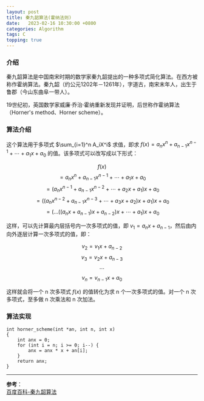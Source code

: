 ```yaml
---
layout: post
title: 秦九韶算法(霍纳法则)
date:   2023-02-16 10:30:00 +0800　
categories: Algorithm
tags: C
topping: true
---
```


### 介绍

秦九韶算法是中国南宋时期的数学家秦九韶提出的一种多项式简化算法。在西方被称作霍纳算法。秦九韶（约公元1202年－1261年），字道古，南宋末年人，出生于鲁郡（今山东曲阜一带人）。  

19世纪初，英国数学家威廉·乔治·霍纳重新发现并证明，后世称作霍纳算法（Horner's method、Horner scheme）。  

### 算法介绍

这个算法用于多项式 $\sum_{i=1}^n A_iX^i$ <!--$\sum\limits_{i=1}^n A_iX^i$--> 求值，即求 $f(x)=a_nx^n+a_{n-1}x^{n-1}+{\cdots}+a_1x+a_0$ 的值。该多项式可以改写成以下形式：  

$$f(x)$$
$$=a_nx^n+a_{n-1}x^{n-1}+{\cdots}+a_1x+a_0$$
$$=(a_nx^{n-1}+a_{n-1}x^{n-2}+{\cdots}+a_2x+a_1)x+a_0$$
$$=((a_nx^{n-2}+a_{n-1}x^{n-3}+{\cdots}+a_3x+a_2)x+a_1)x+a_0$$
$$=({\ldots}((a_nx+a_{n-1})x+a_{n-2})x+{\cdots}+a_1)x+a_0$$  

这样，可以先计算最内层括号内一次多项式的值，即 $v_1=a_nx+a_{n-1}$，然后由内向外逐层计算一次多项式的值，即：  

$$v_2=v_1x+a_{n-2}$$
$$v_3=v_2x+a_{n-3}$$
$${\cdots}$$
$$v_n=v_{n-1}x+a_0$$

这样就会将一个 n 次多项式 $f(x)$ 的值转化为求 n 个一次多项式的值。对一个 n 次多项式，至多做 n 次乘法和 n 次加法。  

### 算法实现

```
int horner_scheme(int *an, int n, int x)
{
    int anx = 0;
    for (int i = n; i >= 0; i--) {
        anx = anx * x + an[i];
    }
    return anx;
}
```




--- 
**参考**：  
[百度百科-秦九韶算法](https://baike.baidu.com/item/%E7%A7%A6%E4%B9%9D%E9%9F%B6%E7%AE%97%E6%B3%95/449196?fromModule=lemma_inlink)   
